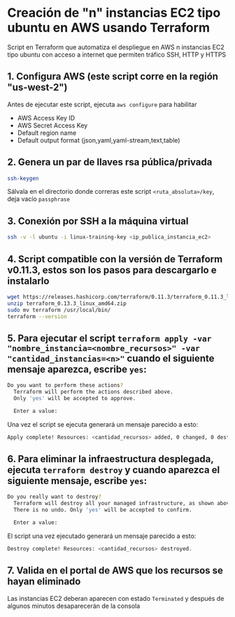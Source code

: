 # Creación de "n" instancias EC2 tipo ubuntu en AWS usando Terraform

Script en Terraform que automatiza el despliegue en AWS n instancias EC2 tipo ubuntu con acceso a internet que permiten tráfico SSH, HTTP y HTTPS

## 1. Configura AWS (este script corre en la región "us-west-2")
Antes de ejecutar este script, ejecuta `aws configure` para habilitar
   - AWS Access Key ID
   - AWS Secret Access Key
   - Default region name 
   - Default output format (json,yaml,yaml-stream,text,table)

## 2. Genera un par de llaves rsa pública/privada
   ```bash 
   ssh-keygen
   ```
   Sálvala en el directorio donde correras este script `<ruta_absoluta>/key`, deja vacío `passphrase`

## 3. Conexión por SSH a la máquina virtual 
   ```bash
   ssh -v -l ubuntu -i linux-training-key <ip_publica_instancia_ec2>
   ```
## 4. Script compatible con la versión de Terraform v0.11.3, estos son los pasos para descargarlo e instalarlo
   ```bash
  wget https://releases.hashicorp.com/terraform/0.11.3/terraform_0.11.3_linux_amd64.zip
  unzip terraform_0.13.3_linux_amd64.zip
  sudo mv terraform /usr/local/bin/
  terraform --version 
   ```

## 5. Para ejecutar el script `terraform apply -var "nombre_instancia=<nombre_recursos>" -var "cantidad_instancias=<n>"` cuando el siguiente mensaje aparezca, escribe `yes`:
   ```bash
   Do you want to perform these actions?
     Terraform will perform the actions described above.
     Only 'yes' will be accepted to approve.

     Enter a value:
   ```

Una vez el script se ejecuta generará un mensaje parecido a esto:

   ```bash
   Apply complete! Resources: <cantidad_recursos> added, 0 changed, 0 destroyed.
   ```

## 6. Para eliminar la infraestructura desplegada, ejecuta `terraform destroy` y cuando aparezca el siguiente mensaje, escribe `yes`:
   ```bash
   Do you really want to destroy?
     Terraform will destroy all your managed infrastructure, as shown above.
     There is no undo. Only 'yes' will be accepted to confirm.

     Enter a value:
   ```

El script una vez ejecutado generará un mensaje parecido a esto:

   ```bash
   Destroy complete! Resources: <cantidad_recursos> destroyed.
   ```

## 7. Valida en el portal de AWS que los recursos se hayan eliminado
Las instancias EC2 deberan aparecen con estado `Terminated` y después de algunos minutos desaparecerán de la consola
